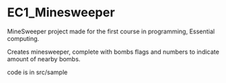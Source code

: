 # EC1_Minesweeper
MineSweeper project made for the first course in programming, Essential computing.

Creates minesweeper, complete with bombs flags and numbers to indicate amount of nearby bombs.

code is in src/sample
